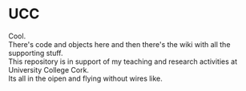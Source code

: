 UCC
===

Cool.  
There's code and objects here and then there's the wiki with all the supporting stuff.  
This repository is in support of my teaching and research activities at University College Cork.  
Its all in the oipen and flying without wires like. 
